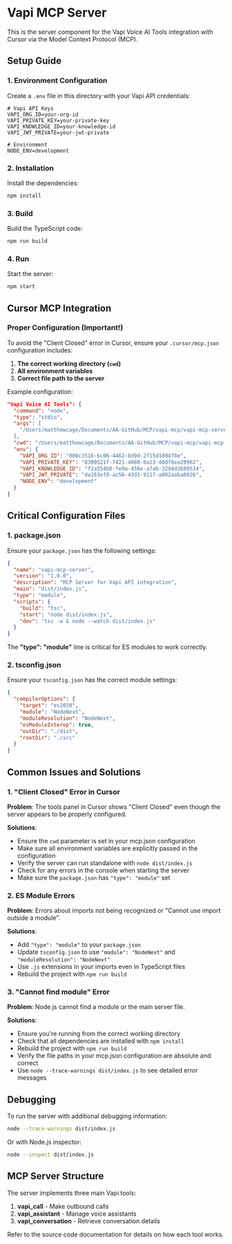 # Vapi MCP Server

This is the server component for the Vapi Voice AI Tools integration with Cursor via the Model Context Protocol (MCP).

## Setup Guide

### 1. Environment Configuration

Create a `.env` file in this directory with your Vapi API credentials:

```
# Vapi API Keys
VAPI_ORG_ID=your-org-id
VAPI_PRIVATE_KEY=your-private-key
VAPI_KNOWLEDGE_ID=your-knowledge-id
VAPI_JWT_PRIVATE=your-jwt-private

# Environment
NODE_ENV=development
```

### 2. Installation

Install the dependencies:

```bash
npm install
```

### 3. Build

Build the TypeScript code:

```bash
npm run build
```

### 4. Run

Start the server:

```bash
npm start
```

## Cursor MCP Integration

### Proper Configuration (Important!)

To avoid the "Client Closed" error in Cursor, ensure your `.cursor/mcp.json` configuration includes:

1. **The correct working directory (`cwd`)** 
2. **All environment variables**
3. **Correct file path to the server**

Example configuration:

```json
"Vapi Voice AI Tools": {
  "command": "node",
  "type": "stdio",
  "args": [
    "/Users/matthewcage/Documents/AA-GitHub/MCP/vapi-mcp/vapi-mcp-server/dist/index.js"
  ],
  "cwd": "/Users/matthewcage/Documents/AA-GitHub/MCP/vapi-mcp/vapi-mcp-server",
  "env": {
    "VAPI_ORG_ID": "000c3516-6c06-4462-bd9d-2f15d109478e",
    "VAPI_PRIVATE_KEY": "8300521f-7421-4088-8a13-d0df6ea29962",
    "VAPI_KNOWLEDGE_ID": "f2a554b0-fe9a-456e-a7ab-3294d3689534",
    "VAPI_JWT_PRIVATE": "da163ef8-ac5b-43d1-9117-a002aaba0926",
    "NODE_ENV": "development"
  }
}
```

## Critical Configuration Files

### 1. package.json

Ensure your `package.json` has the following settings:

```json
{
  "name": "vapi-mcp-server",
  "version": "1.0.0",
  "description": "MCP Server for Vapi API integration",
  "main": "dist/index.js",
  "type": "module",
  "scripts": {
    "build": "tsc",
    "start": "node dist/index.js",
    "dev": "tsc -w & node --watch dist/index.js"
  }
}
```

The **"type": "module"** line is critical for ES modules to work correctly.

### 2. tsconfig.json

Ensure your `tsconfig.json` has the correct module settings:

```json
{
  "compilerOptions": {
    "target": "es2020",
    "module": "NodeNext",
    "moduleResolution": "NodeNext",
    "esModuleInterop": true,
    "outDir": "./dist",
    "rootDir": "./src"
  }
}
```

## Common Issues and Solutions

### 1. "Client Closed" Error in Cursor

**Problem**: The tools panel in Cursor shows "Client Closed" even though the server appears to be properly configured.

**Solutions**:
- Ensure the `cwd` parameter is set in your mcp.json configuration
- Make sure all environment variables are explicitly passed in the configuration
- Verify the server can run standalone with `node dist/index.js`
- Check for any errors in the console when starting the server
- Make sure the `package.json` has `"type": "module"` set

### 2. ES Module Errors

**Problem**: Errors about imports not being recognized or "Cannot use import outside a module".

**Solutions**:
- Add `"type": "module"` to your `package.json`
- Update `tsconfig.json` to use `"module": "NodeNext"` and `"moduleResolution": "NodeNext"`
- Use `.js` extensions in your imports even in TypeScript files
- Rebuild the project with `npm run build`

### 3. "Cannot find module" Error

**Problem**: Node.js cannot find a module or the main server file.

**Solutions**:
- Ensure you're running from the correct working directory
- Check that all dependencies are installed with `npm install`
- Rebuild the project with `npm run build`
- Verify the file paths in your mcp.json configuration are absolute and correct
- Use `node --trace-warnings dist/index.js` to see detailed error messages

## Debugging

To run the server with additional debugging information:

```bash
node --trace-warnings dist/index.js
```

Or with Node.js inspector:

```bash
node --inspect dist/index.js
```

## MCP Server Structure

The server implements three main Vapi tools:

1. **vapi_call** - Make outbound calls
2. **vapi_assistant** - Manage voice assistants
3. **vapi_conversation** - Retrieve conversation details

Refer to the source code documentation for details on how each tool works. 
